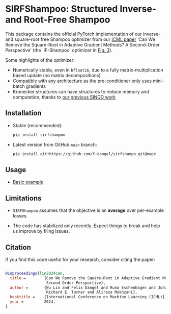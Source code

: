 # SIRFShampoo: Structured Inverse- and Root-Free Shampoo

This package contains the official PyTorch implementation of our inverse- and
square-root free Shampoo optimizer from our [ICML
paper](https://arxiv.org/abs/2402.03496) 'Can We Remove the Square-Root in
Adaptive Gradient Methods? A Second-Order Perspective' (the 'IF-Shampoo'
optimizer in [Fig. 3](https://openreview.net/pdf?id=vuMD71R20q)).

Some highlights of the optimizer:

- Numerically stable, even in `bfloat16`, due to a fully matrix-multiplication
  based update (no matrix decompositions)
- Compatible with any architecture as the pre-conditioner only uses mini-batch
  gradients
- Kronecker structures can have structures to reduce memory and computation,
  thanks to [our previous SINGD work](https://arxiv.org/pdf/2312.05705)

## Installation

- Stable (recommended):
  ```bash
  pip install sirfshampoo
  ```

- Latest version from GitHub `main` branch:
  ```bash
  pip install git+https://github.com/f-dangel/sirfshampo.git@main
  ```

## Usage

 - [Basic
   example](https://sirfshampoo.readthedocs.io/en/latest/generated/gallery/example_01_basic/)

## Limitations

- `SIRFShampoo` assumes that the objective is an **average** over per-example losses.

- The code has stabilized only recently. Expect things to break and help us
  improve by filing issues.

## Citation

If you find this code useful for your research, consider citing the paper:

```bib

@inproceedings{lin2024can,
  title =        {Can We Remove the Square-Root in Adaptive Gradient Methods? A
                  Second-Order Perspective},
  author =       {Wu Lin and Felix Dangel and Runa Eschenhagen and Juhan Bae and
                  Richard E. Turner and Alireza Makhzani},
  booktitle =    {International Conference on Machine Learning (ICML)},
  year =         2024,
}

```
